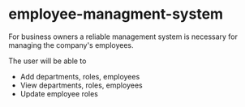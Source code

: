 # employee-managment-system



For business owners a reliable management system is necessary for managing the company's employees. 

The user will be able to 

* Add departments, roles, employees  
* View departments, roles, employees  
* Update employee roles


